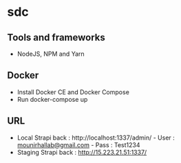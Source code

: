 # sdc

## Tools and frameworks

* NodeJS, NPM and Yarn

## Docker

* Install Docker CE and Docker Compose
* Run docker-compose up

## URL

* Local Strapi back : http://localhost:1337/admin/ - User : mounirhallab@gmail.com - Pass : Test1234
* Staging Strapi back : http://15.223.21.51:1337/
